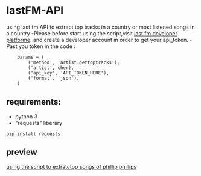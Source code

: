 # lastFM-API
using last fm API to extract top tracks in a country or most listened songs in a country
-Please before start using the script,visit [last fm developer platforme](https://secure.last.fm/login?next=/api/account/create). and create a developer account in order to get your api_token.
-Past you token in the code :
```
    params = (
        ('method', 'artist.gettoptracks'),
        ('artist', cher),
        ('api_key', 'API_TOKEN_HERE'),
        ('format', 'json'),
    )
```
## requirements:
- python 3
- "requests" liberary 
```
pip install requests
```
## preview
[using the script to extratctop songs of phillip phillips](https://ibb.co/g10wO9)

